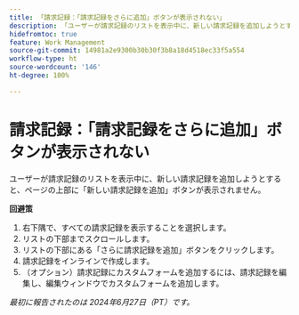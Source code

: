 ```yaml
---
title: 「請求記録：「請求記録をさらに追加」ボタンが表示されない」
description: 「ユーザーが請求記録のリストを表示中に、新しい請求記録を追加しようとすると、ページの上部に「新しい請求記録を追加」ボタンが表示されません。」
hidefromtoc: true
feature: Work Management
source-git-commit: 14981a2e9300b30b30f3b8a18d4518ec33f5a554
workflow-type: ht
source-wordcount: '146'
ht-degree: 100%

---
```



# 請求記録：「請求記録をさらに追加」ボタンが表示されない

ユーザーが請求記録のリストを表示中に、新しい請求記録を追加しようとすると、ページの上部に「新しい請求記録を追加」ボタンが表示されません。

**回避策**

1. 右下隅で、すべての請求記録を表示することを選択します。
1. リストの下部までスクロールします。
1. リストの下部にある「さらに請求記録を追加」ボタンをクリックします。
1. 請求記録をインラインで作成します。
1. （オプション）請求記録にカスタムフォームを追加するには、請求記録を編集し、編集ウィンドウでカスタムフォームを追加します。

_最初に報告されたのは 2024年6月27日（PT）です。_
